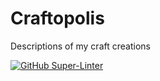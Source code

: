 # Craftopolis
Descriptions of my craft creations

[![GitHub Super-Linter](https://github.com/alfilo/craftopolis/workflows/Lint%20Code%20Base/badge.svg)](https://github.com/marketplace/actions/super-linter)
